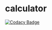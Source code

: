# calculator

[![Codacy Badge](https://api.codacy.com/project/badge/Grade/21bdb8b17ea64c67abdc36adc7f7c788)](https://app.codacy.com/manual/99002504/calculator?utm_source=github.com&utm_medium=referral&utm_content=99002504/calculator&utm_campaign=Badge_Grade_Dashboard)